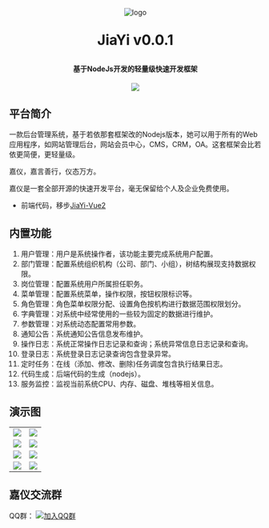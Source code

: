 <p align="center">
	<img alt="logo" src="https://oscimg.oschina.net/oscnet/up-8342b0ad86a8badcc3377fde944be6dc35e.png">
</p>
<h1 align="center" style="margin: 30px 0 30px; font-weight: bold;">JiaYi v0.0.1</h1>
<h4 align="center">基于NodeJs开发的轻量级快速开发框架</h4>
<p align="center">
	<a href="https://gitee.com/y_project/RuoYi/blob/master/LICENSE"><img src="https://img.shields.io/github/license/mashape/apistatus.svg"></a>
</p>


## 平台简介

一款后台管理系统，基于若依那套框架改的Nodejs版本，她可以用于所有的Web应用程序，如网站管理后台，网站会员中心，CMS，CRM，OA。这套框架会比若依更简便，更轻量级。

嘉仪，嘉言善行，仪态万方。

嘉仪是一套全部开源的快速开发平台，毫无保留给个人及企业免费使用。

* 前端代码，移步[JiaYi-Vue2](https://gitee.com/auhgnep/JiaYi-Vue-Element)

## 内置功能

1.  用户管理：用户是系统操作者，该功能主要完成系统用户配置。
2.  部门管理：配置系统组织机构（公司、部门、小组），树结构展现支持数据权限。
3.  岗位管理：配置系统用户所属担任职务。
4.  菜单管理：配置系统菜单，操作权限，按钮权限标识等。
5.  角色管理：角色菜单权限分配、设置角色按机构进行数据范围权限划分。
6.  字典管理：对系统中经常使用的一些较为固定的数据进行维护。
7.  参数管理：对系统动态配置常用参数。
8.  通知公告：系统通知公告信息发布维护。
9.  操作日志：系统正常操作日志记录和查询；系统异常信息日志记录和查询。
10. 登录日志：系统登录日志记录查询包含登录异常。
12. 定时任务：在线（添加、修改、删除)任务调度包含执行结果日志。
13. 代码生成：后端代码的生成（nodejs）。
15. 服务监控：监视当前系统CPU、内存、磁盘、堆栈等相关信息。

## 演示图

<table>
    <tr>
        <td><img src="https://oscimg.oschina.net/oscnet/up-a3ecb35455da01cd8ba0f6756f75ecb924e.png"/></td>
        <td><img src="https://oscimg.oschina.net/oscnet/up-535edbb5423f48e9f3232bc009562e85975.png"/></td>
    </tr>
    <tr>
        <td><img src="https://oscimg.oschina.net/oscnet/up-9031bda256fa07d4fd42157c0445c6a71a0.png"/></td>
        <td><img src="https://oscimg.oschina.net/oscnet/up-cb66c7c63800feb63316ec7797e4f82d26f.png"/></td>
    </tr>
    <tr>
        <td><img src="https://oscimg.oschina.net/oscnet/up-707adc44b0da0f56d856253683f9100e262.png"/></td>
        <td><img src="https://oscimg.oschina.net/oscnet/up-a09b55594b6d0eb5cfdfb2ce532ba1633ae.png"/></td>
    </tr>
	<tr>
        <td><img src="https://oscimg.oschina.net/oscnet/up-b157f3ea3d7beb1f17f748da89cecf3a199.png"/></td>
        <td><img src="https://oscimg.oschina.net/oscnet/up-bcc62880604e6758d04aaf13da0a3b4fe27.png"/></td>
    </tr>
</table>



## 嘉仪交流群

QQ群： [![加入QQ群](https://img.shields.io/badge/645103562-blue.svg)](https://qm.qq.com/q/Ssvbr5dcIy)